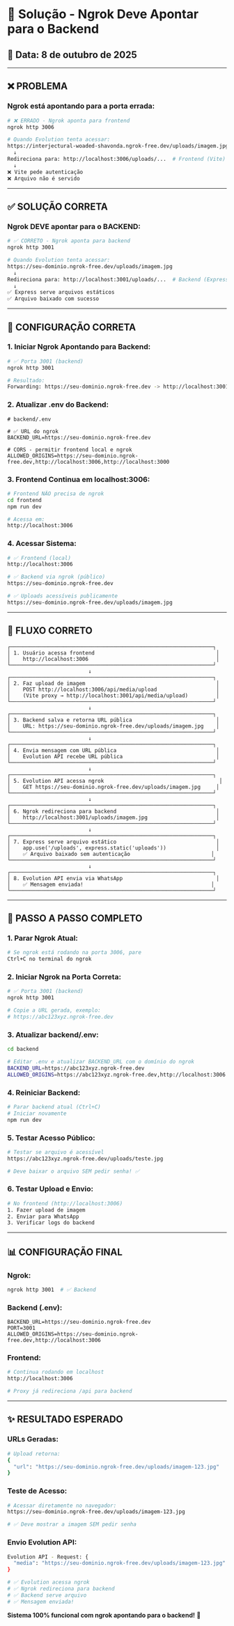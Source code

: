 # 🔧 Solução - Ngrok Deve Apontar para o Backend

## 📅 Data: 8 de outubro de 2025

---

## ❌ **PROBLEMA**

### **Ngrok está apontando para a porta errada:**

```bash
# ❌ ERRADO - Ngrok aponta para frontend
ngrok http 3006

# Quando Evolution tenta acessar:
https://interjectural-woaded-shavonda.ngrok-free.dev/uploads/imagem.jpg
  ↓
Redireciona para: http://localhost:3006/uploads/...  # Frontend (Vite)
  ↓
❌ Vite pede autenticação
❌ Arquivo não é servido
```

---

## ✅ **SOLUÇÃO CORRETA**

### **Ngrok DEVE apontar para o BACKEND:**

```bash
# ✅ CORRETO - Ngrok aponta para backend
ngrok http 3001

# Quando Evolution tenta acessar:
https://seu-dominio.ngrok-free.dev/uploads/imagem.jpg
  ↓
Redireciona para: http://localhost:3001/uploads/...  # Backend (Express)
  ↓
✅ Express serve arquivos estáticos
✅ Arquivo baixado com sucesso
```

---

## 📝 **CONFIGURAÇÃO CORRETA**

### **1. Iniciar Ngrok Apontando para Backend:**

```bash
# ✅ Porta 3001 (backend)
ngrok http 3001

# Resultado:
Forwarding: https://seu-dominio.ngrok-free.dev -> http://localhost:3001
```

### **2. Atualizar .env do Backend:**

```env
# backend/.env

# ✅ URL do ngrok
BACKEND_URL=https://seu-dominio.ngrok-free.dev

# CORS - permitir frontend local e ngrok
ALLOWED_ORIGINS=https://seu-dominio.ngrok-free.dev,http://localhost:3006,http://localhost:3000
```

### **3. Frontend Continua em localhost:3006:**

```bash
# Frontend NÃO precisa de ngrok
cd frontend
npm run dev

# Acessa em:
http://localhost:3006
```

### **4. Acessar Sistema:**

```bash
# ✅ Frontend (local)
http://localhost:3006

# ✅ Backend via ngrok (público)
https://seu-dominio.ngrok-free.dev

# ✅ Uploads acessíveis publicamente
https://seu-dominio.ngrok-free.dev/uploads/imagem.jpg
```

---

## 🔄 **FLUXO CORRETO**

```
┌─────────────────────────────────────────────────────────────────┐
│ 1. Usuário acessa frontend                                       │
│    http://localhost:3006                                         │
└─────────────────────────────────────────────────────────────────┘
                          ↓
┌─────────────────────────────────────────────────────────────────┐
│ 2. Faz upload de imagem                                          │
│    POST http://localhost:3006/api/media/upload                   │
│    (Vite proxy → http://localhost:3001/api/media/upload)         │
└─────────────────────────────────────────────────────────────────┘
                          ↓
┌─────────────────────────────────────────────────────────────────┐
│ 3. Backend salva e retorna URL pública                           │
│    URL: https://seu-dominio.ngrok-free.dev/uploads/imagem.jpg    │
└─────────────────────────────────────────────────────────────────┘
                          ↓
┌─────────────────────────────────────────────────────────────────┐
│ 4. Envia mensagem com URL pública                                │
│    Evolution API recebe URL pública                              │
└─────────────────────────────────────────────────────────────────┘
                          ↓
┌─────────────────────────────────────────────────────────────────┐
│ 5. Evolution API acessa ngrok                                     │
│    GET https://seu-dominio.ngrok-free.dev/uploads/imagem.jpg     │
└─────────────────────────────────────────────────────────────────┘
                          ↓
┌─────────────────────────────────────────────────────────────────┐
│ 6. Ngrok redireciona para backend                                │
│    http://localhost:3001/uploads/imagem.jpg                      │
└─────────────────────────────────────────────────────────────────┘
                          ↓
┌─────────────────────────────────────────────────────────────────┐
│ 7. Express serve arquivo estático                                │
│    app.use('/uploads', express.static('uploads'))                │
│    ✅ Arquivo baixado sem autenticação                          │
└─────────────────────────────────────────────────────────────────┘
                          ↓
┌─────────────────────────────────────────────────────────────────┐
│ 8. Evolution API envia via WhatsApp                              │
│    ✅ Mensagem enviada!                                         │
└─────────────────────────────────────────────────────────────────┘
```

---

## 🚀 **PASSO A PASSO COMPLETO**

### **1. Parar Ngrok Atual:**

```bash
# Se ngrok está rodando na porta 3006, pare
Ctrl+C no terminal do ngrok
```

### **2. Iniciar Ngrok na Porta Correta:**

```bash
# ✅ Porta 3001 (backend)
ngrok http 3001

# Copie a URL gerada, exemplo:
# https://abc123xyz.ngrok-free.dev
```

### **3. Atualizar backend/.env:**

```bash
cd backend

# Editar .env e atualizar BACKEND_URL com o domínio do ngrok
BACKEND_URL=https://abc123xyz.ngrok-free.dev
ALLOWED_ORIGINS=https://abc123xyz.ngrok-free.dev,http://localhost:3006
```

### **4. Reiniciar Backend:**

```bash
# Parar backend atual (Ctrl+C)
# Iniciar novamente
npm run dev
```

### **5. Testar Acesso Público:**

```bash
# Testar se arquivo é acessível
https://abc123xyz.ngrok-free.dev/uploads/teste.jpg

# Deve baixar o arquivo SEM pedir senha! ✅
```

### **6. Testar Upload e Envio:**

```bash
# No frontend (http://localhost:3006)
1. Fazer upload de imagem
2. Enviar para WhatsApp
3. Verificar logs do backend
```

---

## 📊 **CONFIGURAÇÃO FINAL**

### **Ngrok:**

```bash
ngrok http 3001  # ✅ Backend
```

### **Backend (.env):**

```env
BACKEND_URL=https://seu-dominio.ngrok-free.dev
PORT=3001
ALLOWED_ORIGINS=https://seu-dominio.ngrok-free.dev,http://localhost:3006
```

### **Frontend:**

```bash
# Continua rodando em localhost
http://localhost:3006

# Proxy já redireciona /api para backend
```

---

## ✨ **RESULTADO ESPERADO**

### **URLs Geradas:**

```bash
# Upload retorna:
{
  "url": "https://seu-dominio.ngrok-free.dev/uploads/imagem-123.jpg"
}
```

### **Teste de Acesso:**

```bash
# Acessar diretamente no navegador:
https://seu-dominio.ngrok-free.dev/uploads/imagem-123.jpg

# ✅ Deve mostrar a imagem SEM pedir senha
```

### **Envio Evolution API:**

```bash
Evolution API - Request: {
  "media": "https://seu-dominio.ngrok-free.dev/uploads/imagem-123.jpg"
}

# ✅ Evolution acessa ngrok
# ✅ Ngrok redireciona para backend
# ✅ Backend serve arquivo
# ✅ Mensagem enviada!
```

**Sistema 100% funcional com ngrok apontando para o backend!** 🎯



